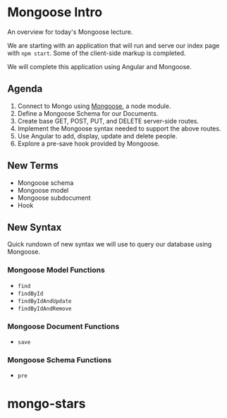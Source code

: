 # Mongoose Intro
An overview for today's Mongoose lecture.

We are starting with an application that will run and serve our
index page with `npm start`. Some of the client-side markup is completed.

We will complete this application using Angular and Mongoose.

## Agenda

1. Connect to Mongo using [Mongoose](http://mongoosejs.com/), a node module.
2. Define a Mongoose Schema for our Documents.
3. Create base GET, POST, PUT, and DELETE server-side routes.
4. Implement the Mongoose syntax needed to support the above routes.
5. Use Angular to add, display, update and delete people.
6. Explore a pre-save hook provided by Mongoose.

## New Terms

* Mongoose schema
* Mongoose model
* Mongoose subdocument
* Hook

## New Syntax

Quick rundown of new syntax we will use to query our database using Mongoose.

### Mongoose Model Functions

* `find`
* `findById`
* `findByIdAndUpdate`
* `findByIdAndRemove`

### Mongoose Document Functions

* `save`

### Mongoose Schema Functions

* `pre`
# mongo-stars
